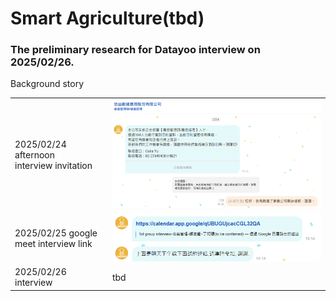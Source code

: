 # Smart Agriculture(tbd)

### The preliminary research for Datayoo interview on 2025/02/26.



Background story

|                                                     |                                                                           |
| --------------------------------------------------- | ------------------------------------------------------------------------- |
| <p>2025/02/24 afternoon<br>interview invitation</p> | <img src="../.gitbook/assets/image (51).png" alt="" data-size="original"> |
| 2025/02/25 google meet interview link               | <img src="../.gitbook/assets/image (52).png" alt="" data-size="original"> |
| 2025/02/26 interview                                | tbd                                                                       |



